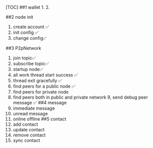 
[TOC]
##1 wallet
1.
2.

##2 node init
1. create account ✅
2. init config ✅
3. change config✅

##3 P2pNetwork
1. join topic✅
2. subscribe topic✅
3. startup node✅
4. all work thread start success ✅
5. thread exit gracefully ✅
6. find peers for a public node  ✅
7. find peers for private node
8. find peers both in public and private network 
9, send debug peer message ✅
##4 message
1. immediate message
2. unread message
3. online offline 
##5 contact
1. add contact
2. update contact
3. remove contact
4. sync contact

